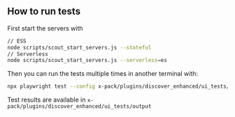 ## How to run tests
First start the servers with

```bash
// ESS
node scripts/scout_start_servers.js --stateful
// Serverless
node scripts/scout_start_servers.js --serverless=es
```

Then you can run the tests multiple times in another terminal with:

```bash
npx playwright test --config x-pack/plugins/discover_enhanced/ui_tests/playwright.config.ts
```

Test results are available in `x-pack/plugins/discover_enhanced/ui_tests/output`

